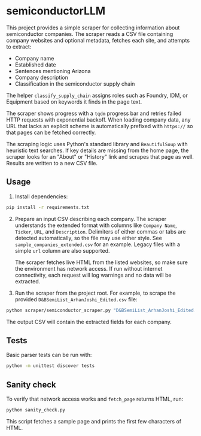 # semiconductorLLM

This project provides a simple scraper for collecting information about semiconductor companies. The scraper reads a CSV file containing company websites and optional metadata, fetches each site, and attempts to extract:

- Company name
- Established date
- Sentences mentioning Arizona
- Company description
- Classification in the semiconductor supply chain

The helper `classify_supply_chain` assigns roles such as Foundry, IDM, or
Equipment based on keywords it finds in the page text.

The scraper shows progress with a `tqdm` progress bar and retries failed HTTP
requests with exponential backoff. When loading company data, any URL that lacks
an explicit scheme is automatically prefixed with `https://` so that pages can be
fetched correctly.

The scraping logic uses Python's standard library and `BeautifulSoup` with heuristic text searches. If key details are missing from the home page, the scraper looks for an "About" or "History" link and scrapes that page as well. Results are written to a new CSV file.

## Usage

1. Install dependencies:

```bash
pip install -r requirements.txt
```

2. Prepare an input CSV describing each company. The scraper understands the
   extended format with columns like `Company Name`, `Ticker`, `URL`, and
   `Description`. Delimiters of either commas or tabs are detected
   automatically, so the file may use either style. See
   `sample_companies_extended.csv` for an example. Legacy files with a simple
   `url` column are also supported.

   The scraper fetches live HTML from the listed websites, so make sure the
   environment has network access. If run without internet connectivity, each
   request will log warnings and no data will be extracted.

3. Run the scraper from the project root. For example, to scrape the
   provided `D&BSemiList_ArhanJoshi_Edited.csv` file:

```bash
python scraper/semiconductor_scraper.py "D&BSemiList_ArhanJoshi_Edited.csv" output_full.csv
```

The output CSV will contain the extracted fields for each company.

## Tests

Basic parser tests can be run with:

```bash
python -m unittest discover tests
```

## Sanity check

To verify that network access works and `fetch_page` returns HTML, run:

```bash
python sanity_check.py
```

This script fetches a sample page and prints the first few characters of HTML.
